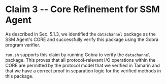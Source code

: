 # Claim 3 -- Core Refinement for SSM Agent
As described in Sec. 5.1.3, we identified the `datachannel` package as the SSM Agent's CORE and successfully verify this package using the Gobra program verifier.

`run.sh` supports this claim by running Gobra to verify the `datachannel` package. This proves that all protocol-relevant I/O operations within the CORE are permitted by the protocol model that we verified in Tamarin and that we have a correct proof in separation logic for the verified methods in this package.
